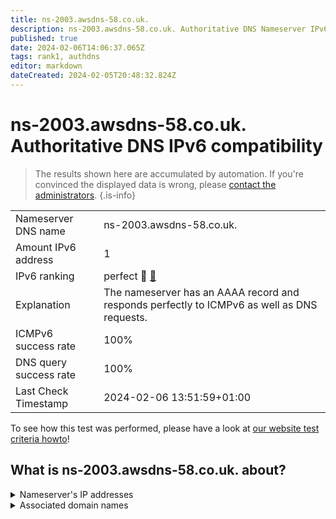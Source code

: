 ```yaml
---
title: ns-2003.awsdns-58.co.uk.
description: ns-2003.awsdns-58.co.uk. Authoritative DNS Nameserver IPv6 compatibility
published: true
date: 2024-02-06T14:06:37.065Z
tags: rank1, authdns
editor: markdown
dateCreated: 2024-02-05T20:48:32.824Z
---
```


# ns-2003.awsdns-58.co.uk. Authoritative DNS IPv6 compatibility

> The results shown here are accumulated by automation. If you're convinced the displayed data is wrong, please [contact the administrators](/howto/chat). 
{.is-info}




|   |   |
| - | - |
| Nameserver DNS name | ns-2003.awsdns-58.co.uk.
| Amount IPv6 address | 1
| IPv6 ranking | perfect :1st_place_medal: [🔗](/howto/ranking) |
| Explanation | The nameserver has an AAAA record and responds perfectly to ICMPv6 as well as DNS requests. |
| ICMPv6 success rate | 100%|
| DNS query success rate | 100% |
| Last Check Timestamp | 2024-02-06 13:51:59+01:00 |

To see how this test was performed, please have a look at [our website test criteria howto](/howto/testcriteria/authdns)!


## What is ns-2003.awsdns-58.co.uk. about?




<details>
<summary>Nameserver's IP addresses</summary>

2600:9000:5307:d300::1

</details>



<details>
<summary>Associated domain names</summary>

www.mylan.com

</details>
